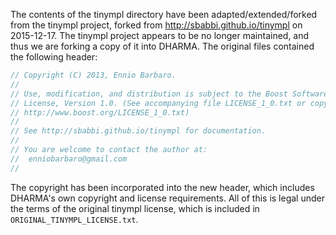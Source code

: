 The contents of the tinympl directory have been adapted/extended/forked
from the tinympl project, forked from http://sbabbi.github.io/tinympl
on 2015-12-17.  The tinympl project appears to be no longer maintained,
and thus we are forking a copy of it into DHARMA.  The original files
contained the following header:

```c++
// Copyright (C) 2013, Ennio Barbaro.
//
// Use, modification, and distribution is subject to the Boost Software
// License, Version 1.0. (See accompanying file LICENSE_1_0.txt or copy at
// http://www.boost.org/LICENSE_1_0.txt)
//
// See http://sbabbi.github.io/tinympl for documentation.
//
// You are welcome to contact the author at:
//  enniobarbaro@gmail.com
//
```

The copyright has been incorporated into the new header, which includes 
DHARMA's own copyright and license requirements.  All of this is legal under
the terms of the original tinympl license, which is included in 
`ORIGINAL_TINYMPL_LICENSE.txt`.

